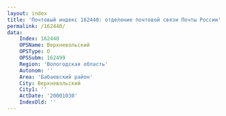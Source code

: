 ```yaml
---
layout: index
title: 'Почтовый индекс 162440: отделение почтовой связи Почты России'
permalink: /162440/
data:
    Index: 162440
    OPSName: Верхневольский
    OPSType: О
    OPSSubm: 162499
    Region: 'Вологодская область'
    Autonom: ''
    Area: 'Бабаевский район'
    City: Верхневольский
    City1: ''
    ActDate: '20001030'
    IndexOld: ''
---
```

